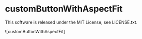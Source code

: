 # customButtonWithAspectFit
This software is released under the MIT License, see LICENSE.txt.

![customButtonWithAspectFit]

